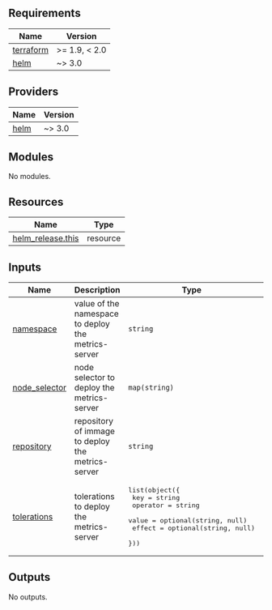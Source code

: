 <!-- BEGIN_TF_DOCS -->
## Requirements

| Name | Version |
|------|---------|
| <a name="requirement_terraform"></a> [terraform](#requirement\_terraform) | >= 1.9, < 2.0 |
| <a name="requirement_helm"></a> [helm](#requirement\_helm) | ~> 3.0 |

## Providers

| Name | Version |
|------|---------|
| <a name="provider_helm"></a> [helm](#provider\_helm) | ~> 3.0 |

## Modules

No modules.

## Resources

| Name | Type |
|------|------|
| [helm_release.this](https://registry.terraform.io/providers/hashicorp/helm/latest/docs/resources/release) | resource |

## Inputs

| Name | Description | Type | Default | Required |
|------|-------------|------|---------|:--------:|
| <a name="input_namespace"></a> [namespace](#input\_namespace) | value of the namespace to deploy the metrics-server | `string` | `"cluster-apps"` | no |
| <a name="input_node_selector"></a> [node\_selector](#input\_node\_selector) | node selector to deploy the metrics-server | `map(string)` | <pre>{<br/>  "node.kubernetes.io/pool": "critical"<br/>}</pre> | no |
| <a name="input_repository"></a> [repository](#input\_repository) | repository of immage to deploy the metrics-server | `string` | `"registry.k8s.io/metrics-server/metrics-server"` | no |
| <a name="input_tolerations"></a> [tolerations](#input\_tolerations) | tolerations to deploy the metrics-server | <pre>list(object({<br/>    key      = string<br/>    operator = string<br/>    value    = optional(string, null)<br/>    effect   = optional(string, null)<br/>  }))</pre> | <pre>[<br/>  {<br/>    "key": "CriticalAddonsOnly",<br/>    "operator": "Exists"<br/>  }<br/>]</pre> | no |

## Outputs

No outputs.
<!-- END_TF_DOCS -->